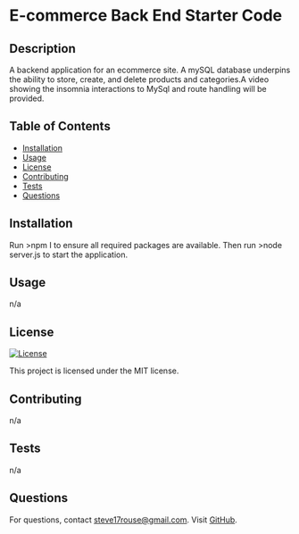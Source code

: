 # E-commerce Back End Starter Code

## Description
A backend application for an ecommerce site. A mySQL database underpins the ability to store, create, and delete products and categories.A video showing the insomnia interactions to MySql and route handling will be provided.

## Table of Contents
- [Installation](#installation)
- [Usage](#usage)
- [License](#license)
- [Contributing](#contributing)
- [Tests](#tests)
- [Questions](#questions)

## Installation
Run >npm I to ensure all required packages are available.  Then run >node server.js to start the application.

## Usage
n/a

## License
[![License](https://img.shields.io/badge/License-MIT-blue.svg)](LICENSE)

This project is licensed under the MIT license.

## Contributing
n/a

## Tests
n/a

## Questions
For questions, contact steve17rouse@gmail.com. Visit [GitHub](https://github.com/stever001).